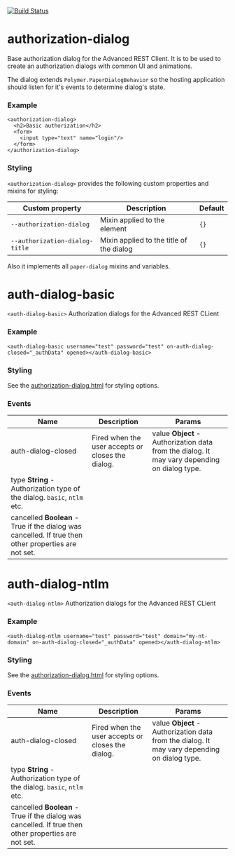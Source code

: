 [![Build Status](https://travis-ci.org/advanced-rest-client/auth-dialogs.svg?branch=stage)](https://travis-ci.org/advanced-rest-client/auth-dialogs)  

# authorization-dialog

Base authorization dialog for the Advanced REST Client. It is to be used to create an
authorization dialogs with common UI and animations.

The dialog extends `Polymer.PaperDialogBehavior` so the hosting application should listen for
it's events to determine dialog's state.

### Example
```
<authorization-dialog>
  <h2>Basic authorization</h2>
  <form>
    <input type="text" name="login"/>
  </form>
</authorization-dialog>
```

### Styling
`<authorization-dialog>` provides the following custom properties and mixins for styling:

Custom property | Description | Default
----------------|-------------|----------
`--authorization-dialog` | Mixin applied to the element | `{}`
`--authorization-dialog-title` | Mixin applied to the title of the dialog | `{}`

Also it implements all `paper-dialog` mixins and variables.

# auth-dialog-basic

`<auth-dialog-basic>` Authorization dialogs for the Advanced REST CLient

### Example
```
<auth-dialog-basic username="test" password="test" on-auth-dialog-closed="_authData" opened></auth-dialog-basic>
```

### Styling

See the [authorization-dialog.html](authorization-dialog.html) for styling options.



### Events
| Name | Description | Params |
| --- | --- | --- |
| auth-dialog-closed | Fired when the user accepts or closes the dialog. | value **Object** - Authorization data from the dialog. It may vary depending on dialog type. |
type **String** - Authorization type of the dialog. `basic`, `ntlm` etc. |
cancelled **Boolean** - True if the dialog was cancelled. If true then other properties are not set. |
# auth-dialog-ntlm

`<auth-dialog-ntlm>` Authorization dialogs for the Advanced REST CLient

### Example
```
<auth-dialog-ntlm username="test" password="test" domain="my-nt-domain" on-auth-dialog-closed="_authData" opened></auth-dialog-ntlm>
```

### Styling

See the [authorization-dialog.html](authorization-dialog.html) for styling options.



### Events
| Name | Description | Params |
| --- | --- | --- |
| auth-dialog-closed | Fired when the user accepts or closes the dialog. | value **Object** - Authorization data from the dialog. It may vary depending on dialog type. |
type **String** - Authorization type of the dialog. `basic`, `ntlm` etc. |
cancelled **Boolean** - True if the dialog was cancelled. If true then other properties are not set. |
